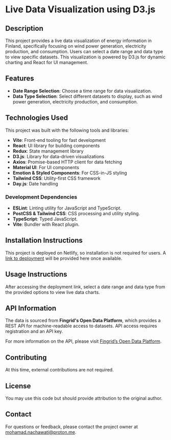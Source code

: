 # Live Data Visualization using D3.js

## Description

This project provides a live data visualization of energy information in Finland, specifically focusing on wind power generation, electricity production, and consumption. Users can select a date range and data type to view specific datasets. This visualization is powered by D3.js for dynamic charting and React for UI management.

## Features

- **Date Range Selection**: Choose a time range for data visualization.
- **Data Type Selection**: Select different datasets to display, such as wind power generation, electricity production, and consumption.

## Technologies Used

This project was built with the following tools and libraries:

- **Vite**: Front-end tooling for fast development
- **React**: UI library for building components
- **Redux**: State management library
- **D3.js**: Library for data-driven visualizations
- **Axios**: Promise-based HTTP client for data fetching
- **Material UI**: For UI components
- **Emotion & Styled Components**: For CSS-in-JS styling
- **Tailwind CSS**: Utility-first CSS framework
- **Day.js**: Date handling

### Development Dependencies

- **ESLint**: Linting utility for JavaScript and TypeScript.
- **PostCSS & Tailwind CSS**: CSS processing and utility styling.
- **TypeScript**: Typed JavaScript.
- **Vite**: Bundler with React plugin.

## Installation Instructions

This project is deployed on Netlify, so installation is not required for users. A [link to deployment](#) will be provided here once available.

## Usage Instructions

After accessing the deployment link, select a date range and data type from the provided options to view live data charts.

## API Information

The data is sourced from **Fingrid's Open Data Platform**, which provides a REST API for machine-readable access to datasets. API access requires registration and an API key.

For more information on the API, please visit [Fingrid’s Open Data Platform](https://data.fingrid.fi/).

## Contributing

At this time, external contributions are not required.

## License

You may use this code but should provide attribution to the original author.

## Contact

For questions or feedback, please contact the project owner at [mohamad.nachawati@proton.me](mailto:your-email@example.com).
